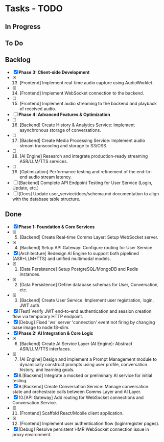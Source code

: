 # Tasks - TODO

## In Progress



## To Do


## Backlog

- [x] **Phase 3: Client-side Development**
- [x] 13. [Frontend] Implement real-time audio capture using AudioWorklet.
- [x] 14. [Frontend] Implement WebSocket connection to the backend.
- [ ] 15. [Frontend] Implement audio streaming to the backend and playback of received audio.
- [ ] **Phase 4: Advanced Features & Optimization**
- [ ] 16. [Backend] Create History & Analytics Service: Implement asynchronous storage of conversations.
- [ ] 17. [Backend] Create Media Processing Service: Implement audio stream transcoding and storage to S3/OSS.
- [ ] 18. [AI Engine] Research and integrate production-ready streaming ASR/LLM/TTS services.
- [ ] 19. [Optimization] Performance testing and refinement of the end-to-end audio stream latency.
- [ ] [Backend] Complete API Endpoint Testing for User Service (Login, Update, etc.)
- [ ] [Docs] Update user_service/docs/schema.md documentation to align with the database table structure.

## Done

- [x] **Phase 1: Foundation & Core Services**
- [x] 5. [Backend] Create Real-time Comms Layer: Setup WebSocket server.
- [x] 4. [Backend] Setup API Gateway: Configure routing for User Service.
- [x] [Architecture] Redesign AI Engine to support both pipelined (ASR+LLM+TTS) and unified multimodal models.
- [x] 1. [Data Persistence] Setup PostgreSQL/MongoDB and Redis instances.
- [x] 2. [Data Persistence] Define database schemas for User, Conversation, etc.
- [x] 3. [Backend] Create User Service: Implement user registration, login, JWT auth.
- [x] [Test] Verify JWT end-to-end authentication and session creation flow via temporary HTTP endpoint.
- [x] [Debug] Fixed 'ws' server 'connection' event not firing by changing base image to node:18-slim.
- [x] **Phase 2: AI Integration & Core Logic**
- [x] 6. [Backend] Create AI Service Layer (AI Engine): Abstract ASR/LLM/TTS interfaces.
- [x] 7. [AI Engine] Design and implement a Prompt Management module to dynamically construct prompts using user profile, conversation history, and learning goals.
- [x] 8.[Backend] Integrate a mocked or preliminary AI service for initial testing.
- [x] 9.[Backend] Create Conversation Service: Manage conversation state and orchestrate calls between Comms Layer and AI Layer.
- [x] 10.[API Gateway] Add routing for WebSocket connections and Conversation Service.
- [x] 11. [Frontend] Scaffold React/Mobile client application.
- [x] 12. [Frontend] Implement user authentication flow (login/register pages).
- [x] [Debug] Resolve persistent HMR WebSocket connection issue in proxy environment.
